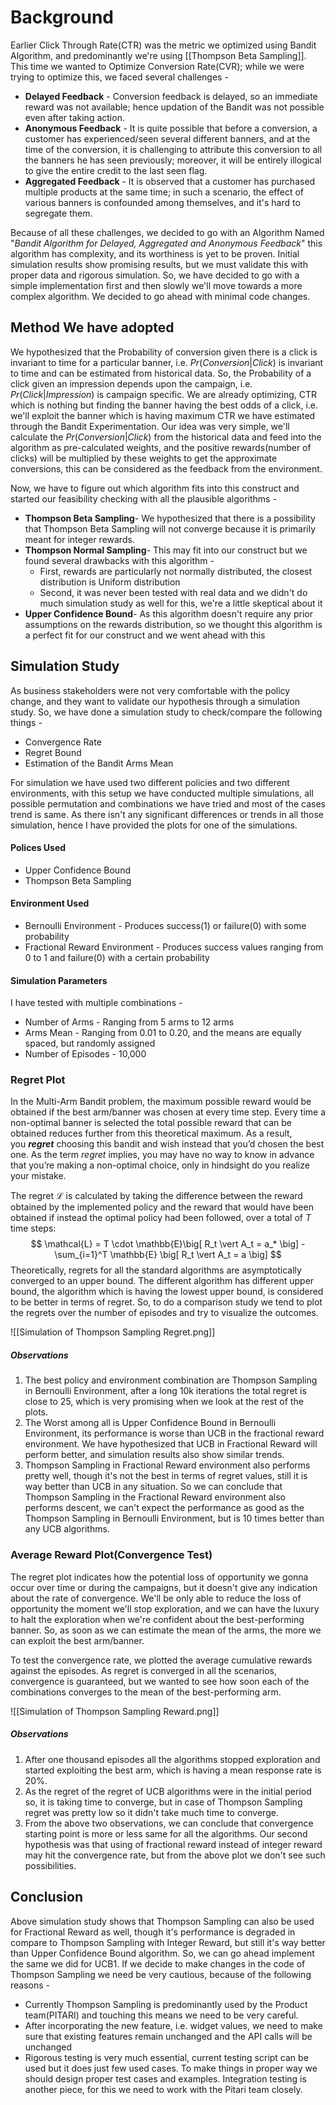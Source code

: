 # Background
Earlier Click Through Rate(CTR) was the metric we optimized using Bandit Algorithm, and predominantly we're using [[Thompson Beta Sampling]]. This time we wanted to Optimize Conversion Rate(CVR); while we were trying to optimize this, we faced several challenges - 

- **Delayed Feedback** - Conversion feedback is delayed, so an immediate reward was not available; hence updation of the Bandit was not possible even after taking action.
- **Anonymous Feedback** - It is quite possible that before a conversion, a customer has experienced/seen several different banners, and at the time of the conversion, it is challenging to attribute this conversion to all the banners he has seen previously; moreover, it will be entirely illogical to give the entire credit to the last seen flag.
- **Aggregated Feedback** - It is observed that a customer has purchased multiple products at the same time; in such a scenario, the effect of various banners is confounded among themselves, and it's hard to segregate them.

Because of all these challenges, we decided to go with an Algorithm Named "_Bandit Algorithm for Delayed, Aggregated and Anonymous Feedback_" this algorithm has complexity, and its worthiness is yet to be proven. Initial simulation results show promising results, but we must validate this with proper data and rigorous simulation. So, we have decided to go with a simple implementation first and then slowly we'll move towards a more complex algorithm. We decided to go ahead with minimal code changes.

## Method We have adopted
We hypothesized that the Probability of conversion given there is a click is invariant to time for a particular banner, i.e. $Pr(Conversion \vert Click)$ is invariant to time and can be estimated from historical data. So, the Probability of a click given an impression depends upon the campaign, i.e. $Pr(Click \vert Impression)$ is campaign specific. We are already optimizing, CTR which is nothing but finding the banner having the best odds of a click, i.e. we'll exploit the banner which is having maximum CTR we have estimated through the Bandit Experimentation. Our idea was very simple, we'll calculate the $Pr(Conversion \vert Click)$ from the historical data and feed into the algorithm as pre-calculated weights, and the positive rewards(number of clicks) will be multiplied by these weights to get the approximate conversions, this can be considered as the feedback from the environment.


Now, we have to figure out which algorithm fits into this construct and started our feasibility checking with all the plausible algorithms - 

- **Thompson Beta Sampling**- We hypothesized that there is a possibility that Thompson Beta Sampling will not converge because it is primarily meant for integer rewards.
- **Thompson Normal Sampling**- This may fit into our construct but we found several drawbacks with this algorithm - 
	- First, rewards are particularly not normally distributed, the closest distribution is Uniform distribution
	- Second, it was never been tested with real data and we didn't do much simulation study as well for this, we're a little skeptical about it
- **Upper Confidence Bound**- As this algorithm doesn't require any prior assumptions on the rewards distribution, so we thought this algorithm is a perfect fit for our construct and we went ahead with this

## Simulation Study
As business stakeholders were not very comfortable with the policy change, and they want to validate our hypothesis through a simulation study. So, we have done a simulation study to check/compare the following things - 
- Convergence Rate
- Regret Bound
- Estimation of the Bandit Arms Mean

For simulation we have used two different policies and two different environments, with this setup we have conducted multiple simulations, all possible permutation and combinations we have tried and most of the cases trend is same. As there isn't any significant differences or trends in all those simulation, hence I have provided the plots for one of the simulations.

#### Polices Used
- Upper Confidence Bound 
- Thompson Beta Sampling

#### Environment Used
- Bernoulli Environment - Produces success(1) or failure(0) with some probability
- Fractional Reward Environment - Produces success values ranging from 0 to 1 and failure(0) with a certain probability

#### Simulation Parameters
I have tested with multiple combinations - 
- Number of Arms - Ranging from 5 arms to 12 arms
- Arms Mean - Ranging from 0.01 to 0.20, and the means are equally spaced, but randomly assigned
- Number of Episodes - 10,000


### Regret Plot

In the Multi-Arm Bandit problem, the maximum possible reward would be obtained if the best arm/banner was chosen at every time step. Every time a non-optimal banner is selected the total possible reward that can be obtained reduces further from this theoretical maximum. As a result, you **_regret_** choosing this bandit and wish instead that you’d chosen the best one. As the term _regret_ implies, you may have no way to know in advance that you’re making a non-optimal choice, only in hindsight do you realize your mistake.

The regret $\mathcal{L}$ is calculated by taking the difference between the reward obtained by the implemented policy and the reward that would have been obtained if instead the optimal policy had been followed, over a total of $T$ time steps:
$$
\mathcal{L} = T \cdot \mathbb{E}\big[ R_t \vert A_t = a_* \big] - \sum_{i=1}^T \mathbb{E} \big[ R_t \vert A_t = a \big]
$$
Theoretically, regrets for all the standard algorithms are asymptotically converged to an upper bound. The different algorithm has different upper bound, the algorithm which is having the lowest upper bound, is considered to be better in terms of regret. So, to do a comparison study we tend to plot the regrets over the number of episodes and try to visualize the outcomes.

![[Simulation of Thompson Sampling Regret.png]]


##### Observations
1. The best policy and environment combination are Thompson Sampling in Bernoulli Environment, after a long 10k iterations the total regret is close to 25, which is very promising when we look at the rest of the plots.
2. The Worst among all is Upper Confidence Bound in Bernoulli Environment, its performance is worse than UCB in the fractional reward environment. We have hypothesized that UCB in Fractional Reward will perform better, and simulation results also show similar trends.
3. Thompson Sampling in Fractional Reward environment also performs pretty well, though it's not the best in terms of regret values, still it is way better than UCB in any situation. So we can conclude that Thompson Sampling in the Fractional Reward environment also performs descent, we can't expect the performance as good as the Thompson Sampling in Bernoulli Environment, but is 10 times better than any UCB algorithms.


### Average Reward Plot(Convergence Test)

The regret plot indicates how the potential loss of opportunity we gonna occur over time or during the campaigns, but it doesn't give any indication about the rate of convergence. We'll be only able to reduce the loss of opportunity the moment we'll stop exploration, and we can have the luxury to halt the exploration when we're confident about the best-performing banner. So, as soon as we can estimate the mean of the arms, the more we can exploit the best arm/banner.

To test the convergence rate, we plotted the average cumulative rewards against the episodes. As regret is converged in all the scenarios, convergence is guaranteed, but we wanted to see how soon each of the combinations converges to the mean of the best-performing arm.

![[Simulation of Thompson Sampling Reward.png]]


##### Observations
1. After one thousand episodes all the algorithms stopped exploration and started exploiting the best arm, which is having a mean response rate is $20\%$. 
2. As the regret of the regret of UCB algorithms were in the initial period so, it is taking time to converge, but in case of Thompson Sampling regret was pretty low so it didn't take much time to converge.
3. From the above two observations, we can conclude that convergence starting point is more or less same for all the algorithms. Our second hypothesis was that using of fractional reward instead of integer reward may hit the convergence rate, but from the above plot we don't see such possibilities.


## Conclusion
Above simulation study shows that Thompson Sampling can also be used for Fractional Reward as well, though it's performance is degraded in compare to Thompson Sampling with Integer Reward, but still it's way better than Upper Confidence Bound algorithm. So, we can go ahead implement the same we did for UCB1. If we decide to make changes in the code of Thompson Sampling we need be very cautious, because of the following reasons - 
- Currently Thompson Sampling is predominantly used by the Product team(PITARI) and touching this means we need to be very careful.
- After incorporating the new feature, i.e. widget values, we need to make sure that existing features remain unchanged and the API calls will be unchanged
- Rigorous testing is very much essential, current testing script can be used but it does just few used cases. To make things in proper way we should design proper test cases and examples. Integration testing is another piece, for this we need to work with the Pitari team closely.